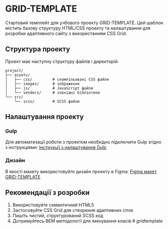 # GRID-TEMPLATE

Стартовий темплейт для учбового проекту GRID-TEMPLATE. Цей шаблон містить базову структуру HTML/CSS проекту та налаштування для розробки адаптивного сайту з використанням CSS Grid.

## Структура проекту

Проект має наступну структуру файлів і директорій:

```
project/
├── assets/
│   ├── css/         # скомпільовані CSS файли
│   ├── images/      # зображення
│   ├── js/          # JavaScript файли
│   └── vendors/     # зовнішні бібліотеки
└── src/
    └── scss/        # SCSS файли
```

## Налаштування проекту

### Gulp

Для автоматизації роботи з проектом необхідно підключити Gulp згідно з інструкціями:
[Інструкції з налаштування Gulp](https://github.com/FomenkoAndrey/gulp-training/tree/master)

### Дизайн

В якості макету використовуйте дизайн проекту в Figma:
[Figma макет GRID-TEMPLATE](https://www.figma.com/design/Xzmk5hBhdY8HsmcBkiuo1B/grid-template?m=auto&t=ytF7Gf4G7xPeQy7M-6)

## Рекомендації з розробки

1. Використовуйте семантичний HTML5
2. Застосовуйте CSS Grid для створення адаптивних сіток
3. Пишіть чистий, структурований SCSS код
4. Дотримуйтесь BEM методології для іменування класів
#   _ g r i d _ t e m p l a t e  
 